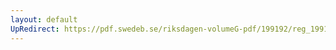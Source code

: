 ```yaml
---
layout: default
UpRedirect: https://pdf.swedeb.se/riksdagen-volumeG-pdf/199192/reg_199192/reg_199192_0071.pdf
---
```

